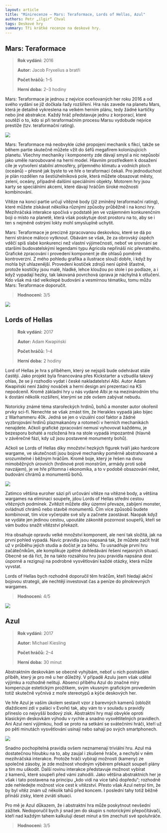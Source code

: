 ```yaml
---
layout: article
title: "Minirecenze – Mars: Teraformace, Lords of Hellas, Azul"
authors: Petr „ilgir“ Chval
tags: Deskové hry
summary: Tři krátké recenze na deskové hry.
---
```


## Mars: Teraformace

> __Rok vydání:__ 2016
>
> __Autor:__ Jacob Fryxelius a bratři
>
> __Počet hráčů:__ 1–5
>
> __Herní doba:__ 2–3 hodiny

Mars: Teraformace je jednou z nejvíce oceňovaných her roku 2016 a od svého vydání se již dočkala řady rozšíření. Hra nás zavede na planetu Mars, která je detailně vykreslena na velkém herním plánu, tedy žádné kartičky nebo jiné abstrakce. Každý hráč představuje jednu z korporací, které soutěží o to, kdo si při teraformačním procesu Marsu vydobude nejvíce prestiže (tzv. teraformační rating).

![](marsteraformace-opt.jpg)

Mars: Teraformace má neobvykle úzké pro­pojení mechanik s fikcí, takže se během partie skutečně můžete vžít do šéfů megafirem kolonizujících planetu. Všechny mechaniky i komponenty zde dávají smysl a nic nepůsobí jako uměle naroubované na herní model. Hlavním prostředkem k dosažení cíle je vytvoření stabilní atmosféry, příjemného klimatu a vodních ploch (oceánů) – přesně jak byste to ve hře o teraformaci čekali. Pro jednoduchost je plán rozdělen na šestiúhelníková pole, která můžete obsazovat městy, zelení, oceány, případně dalšími speciálními objekty. Motorem hry jsou karty se speciálními akcemi, které dávají hráčům široké možnosti kombinování.

Vítěze na konci partie určují vítězné body (již zmíněný teraformační rating), které můžete získávat několika různými způsoby průběžně i na konci hry. Mezihráčská interakce spočívá v podstatě jen ve vzájemném konkurenčním boji o místo na planetě, která však poskytuje dost prostoru na to, aby se i ten s nejméně ostrými lokty mohl smysluplně uchytit.

Mars: Teraformace je precizně zpracovanou deskovkou, které se dá po herní stránce máloco vytknout. Obávám se však, že za obrovský úspěch vděčí spíš slabé konkurenci než vlastní výjimečnosti, neboť ve srovnání se staršími budovatelskými legendami typu Agricola nepřináší nic převratného. Grafické zpracování i provedení komponent je dle ohlasů poměrně kontroverzní. Z mého pohledu grafika a ilustrace slouží dobře, i když by mohla být uhlazenější. Provedení kostiček zdrojů není úplně šťastné, protože kostičky jsou malé, hladké, lehce kloužou po stole i po podlaze, a i když vypadají hezky, tak lakovaná povrchová úprava je náchylná k otlučení. Kdo však má rád velkolepé budování a vesmírnou tématiku, tomu můžu Mars: Teraformace doporučit.

> __Hodnocení:__ 3/5

![](lordsofhellas-opt.jpg)

## Lords of Hellas

> __Rok vydání:__ 2017
>
> __Autor:__ Adam Kwapiński
>
> __Počet hráčů:__ 1–4
>
> __Herní doba:__ 2 hodiny

Lord of Hellas je hra s příběhem, který se nejspíš bude odehrávat stále častěji. Jako projekt byla financována přes Kickstarter a vzbudila takový ohlas, že se ji rozhodlo vydat i české nakladatelství Albi. Autor Adam Kwapiński není žádný nováček a herní design ani prezentaci na KS nepodcenil. Kromě základní hry u nás vydané Albi je na mezinárodním trhu k dostání několik rozšíření, kterými se zde ovšem zabývat nebudu.

Notoricky známé téma starořeckých hrdinů, bohů a monster autor okořenil prvky sci-fi. Nenechte se však zmást tím, že Herakles vypadá jako bijec z Warhammeru 40k. Jedná se jen o vizuální cool faktor a žádné vyzbrojování hrdinů plazmakanóny a rotomeči v herních mechanikách nenajdete. Ačkoli grafické zpracování nemusí vyhovovat každému, je bezesporu bohaté a rozložená hra na stole vypadá impozantně (hlavně v závěrečné fázi, kdy už jsou postavené monumenty bohů).

Ačkoli se Lords of Hellas díky množství hezkých figurek tváří jako hardcore wargame, ve skutečnosti jsou bojové mechaniky poměrně abstrahované a srozumitelné i běžným hráčům. Kromě boje, který je řešen na dvou mimoběžných úrovních (hrdinové proti monstrům, armády proti sobě navzájem), je ve hře přítomna i ekonomika, a to v podobě obsazování měst, budování chrámů a monumentů bohů.

![](loh-pic4887567-opt.jpg)

Zatímco většina euroher sází při určování vítěze na vítězné body, a většina wargames na eliminaci soupeře, jdou Lords of Hellas střední cestou vítězných podmínek. Zvítězit můžete díky územní převaze, zabíjení monster, ovládnutí chrámů nebo stavbě monumentů. Čím více způsobů budete kombinovat, tím více vyčerpáte své síly a začnete zaostávat. Naopak když se vydáte jen jedinou cestou, upoutáte zákonitě pozornost soupeřů, kteří se vám budou snažit vítězství překazit.

Hra obsahuje opravdu velké množství komponent, ale není tak složitá, jak na první pohled vypadá. Navíc pravidla jsou napsaná tak, že můžete začít hrát už v průběhu jejich studia a dočíst je za běhu. To usnadňuje první hru začátečníkům, ale komplikuje zpětné dohledávání řešení nejasných situací. Obecně se dá říct, že na takto rozsáhlou hru jsou pravidla napsána dost úsporně a rezignují na podrobné vysvětlování každé otázky, která může vyvstat.

Lords of Hellas bych rozhodně doporučil těm hráčům, kteří hledají akční bojovou strategii, ale nechtějí investovat čas a peníze do plnokrevných wargames.

> __Hodnocení:__ 4/5

![](azul-opt.jpg)

## Azul

> __Rok vydání:__ 2017
>
> __Autor:__ Michael Kiesling
>
> __Počet hráčů:__ 2–4
>
> __Herní doba:__ 30 minut

Abstraktním deskovkám se obecně vyhýbám, neboť u nich postrádám příběh, který je pro mě u her důležitý. V případě Azulu jsem však udělal výjimku a rozhodně nelituji. Absenci příběhu Azul do značné míry kompenzuje estetickým prožitkem, svým vkusným grafickým provedením totiž skutečně vyčnívá z moře stereotypů a kýče deskových her.

Ve hře Azul je vaším úkolem sestavit vzor z barevných kamenů (obložit dlaždicemi zdi v paláci v Evoře) tak, aby vám to v souladu s pravidly přineslo co nejvyšší bodový zisk. Abstraktní hry mají obvykle oproti klasickým deskovkám výhodu v rychle a snadno vysvětlitelných pravidlech. Ani Azul není výjimkou, hodí se proto na setkání se svátečními hráči, kteří už po pěti minutách vysvětlování usínají nebo sahají po svých smartphonech.

![](azul-pic3813313-opt.jpg)

Snadno pochopitelná pravidla ovšem neznamenají triviální hru. Azul má dostatečnou hloubku na to, aby zaujal i zkušené hráče, a nechybí v něm mezihráčská interakce. Protože hráči vybírají možnosti (kameny) ze společné zásoby, je zde možnost vhodným výběrem překazit soupeři plány a tím mu uškodit. Další rovinu interakce představuje možnost vybírat z kamenů, které soupeři před vámi zahodili. Jako většina abstraktních her je však i tato postavena na principu „kdo vidí na více tahů dopředu“; rozhodně zde nehledejte možnost více cest k vítězství. Přesto však Azul netrpí tím, že by byl vítěz znám už několik tahů před koncem. I poslední tahy totiž běžně přináší zisky, které zvrátí situaci.

Pro mě je Azul důkazem, že i abstraktní hra může poskytnout nevšední zážitek. Nedoporučil bych ji snad jen do skupin s notorickými přepočítávači, kteří nad každým tahem kalkulují deset minut a tím znechutí své spoluhráče.

> __Hodnocení:__ 3/5
